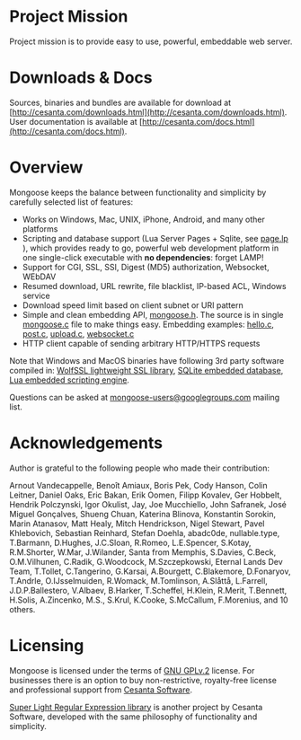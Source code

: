 # Project Mission

Project mission is to provide easy to use, powerful, embeddable web server.

# Downloads & Docs

Sources, binaries and bundles are available for download at
[http://cesanta.com/downloads.html](http://cesanta.com/downloads.html).
User documentation is available at
[http://cesanta.com/docs.html](http://cesanta.com/docs.html).

# Overview

Mongoose keeps the balance between functionality and
simplicity by carefully selected list of features:

- Works on Windows, Mac, UNIX, iPhone, Android, and many other platforms
- Scripting and database support (Lua Server Pages + Sqlite, see
  [page.lp](https://github.com/cesanta/mongoose/blob/master/test/page.lp) ),
  which provides ready to go, powerful web development platform in
  one single-click executable with **no dependencies**: forget LAMP!
- Support for CGI, SSL, SSI, Digest (MD5) authorization, Websocket, WEbDAV
- Resumed download, URL rewrite, file blacklist, IP-based ACL, Windows service
- Download speed limit based on client subnet or URI pattern
- Simple and clean embedding API,
  [mongoose.h](https://github.com/cesanta/mongoose/blob/master/mongoose.h).
  The source is in single
  [mongoose.c](https://github.com/cesanta/mongoose/blob/master/mongoose.c) file
  to make things easy. Embedding examples:
  [hello.c](https://github.com/cesanta/mongoose/blob/master/examples/hello.c),
  [post.c](https://github.com/cesanta/mongoose/blob/master/examples/post.c),
  [upload.c](https://github.com/cesanta/mongoose/blob/master/examples/upload.c),
  [websocket.c](https://github.com/cesanta/mongoose/blob/master/examples/websocket.c)
- HTTP client capable of sending arbitrary HTTP/HTTPS requests

Note that Windows and MacOS binaries have following 3rd party software
compiled in:
  <a href="http://wolfssl.com">WolfSSL lightweight SSL library</a>,
  <a href="http://sqlite.org">SQLite embedded database</a>,
  <a href="http://lua.org">Lua embedded scripting engine</a>.

Questions can be asked at
[mongoose-users@googlegroups.com](http://groups.google.com/group/mongoose-users)
mailing list.

# Acknowledgements

Author is grateful to the following people who made their contribution:

Arnout Vandecappelle, Benoît Amiaux, Boris Pek, Cody Hanson, Colin Leitner,
Daniel Oaks, Eric Bakan, Erik Oomen, Filipp Kovalev, Ger Hobbelt,
Hendrik Polczynski, Igor Okulist, Jay, Joe Mucchiello, John Safranek,
José Miguel Gonçalves, Shueng Chuan, Katerina Blinova, Konstantin Sorokin,
Marin Atanasov, Matt Healy, Mitch Hendrickson, Nigel Stewart, Pavel Khlebovich,
Sebastian Reinhard, Stefan Doehla, abadc0de, nullable.type,
T.Barmann, D.Hughes, J.C.Sloan, R.Romeo, L.E.Spencer, S.Kotay, R.M.Shorter,
W.Mar, J.Wilander, Santa from Memphis, S.Davies, C.Beck,
O.M.Vilhunen, C.Radik, G.Woodcock, M.Szczepkowski,
Eternal Lands Dev Team, T.Tollet, C.Tangerino, G.Karsai, A.Bourgett,
C.Blakemore, D.Fonaryov, T.Andrle, O.IJsselmuiden, R.Womack, M.Tomlinson,
A.Slåttå, L.Farrell, J.D.P.Ballestero, V.Albaev, B.Harker, T.Scheffel, H.Klein,
R.Merit, T.Bennett, H.Solis, A.Zincenko, M.S., S.Krul, K.Cooke, S.McCallum,
F.Morenius, and 10 others.

# Licensing

Mongoose is licensed under the terms of
[GNU GPLv.2](http://www.gnu.org/licenses/old-licenses/gpl-2.0.html)
license. For businesses there is an option to buy non-restrictive,
royalty-free license and professional support from
[Cesanta Software](http://cesanta.com/products.html).

[Super Light Regular Expression library](https://github.com/cesanta/slre) is
another project by Cesanta Software, developed with the same philosophy
of functionality and simplicity.
